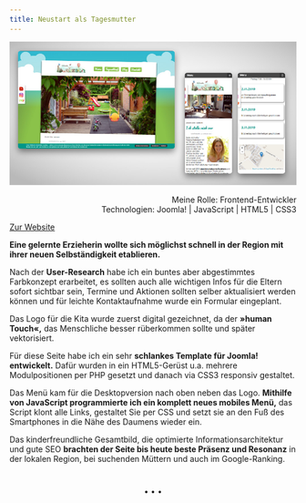 ```yaml
---
title: Neustart als Tagesmutter
---
```


![Website Kita Löwenzahn](../images/Website_Kita_Loew_web1.jpg)

<div  style="text-align: right">Meine Rolle: Frontend-Entwickler</div>
<div style="text-align: right">Technologien: Joomla! | JavaScript | HTML5 | CSS3</div>

[Zur Website](https://xn--kindertagespflege-lwenzahn-uvc.de/index.php)

**Eine gelernte Erzieherin wollte sich möglichst schnell in der Region mit ihrer neuen Selbständigkeit etablieren.**

Nach der **User-Research** habe ich ein buntes aber abgestimmtes Farbkonzept erarbeitet, es sollten auch alle wichtigen Infos für die Eltern sofort sichtbar sein, Termine und Aktionen sollten selber aktualisiert werden können und für leichte Kontaktaufnahme wurde ein Formular eingeplant.

Das Logo für die Kita wurde zuerst digital gezeichnet, da der **»human Touch«,** das Menschliche besser rüberkommen sollte und später vektorisiert.

Für diese Seite habe ich ein sehr **schlankes Template für Joomla! entwickelt.** Dafür wurden in ein HTML5-Gerüst u.a. mehrere Modulpositionen per PHP gesetzt und danach via CSS3 responsiv gestaltet.

Das Menü kam für die Desktopversion nach oben neben das Logo. **Mithilfe von JavaScript programmierte ich ein komplett neues mobiles Menü,** das Script klont alle Links, gestaltet Sie per CSS und setzt sie an den Fuß des Smartphones in die Nähe des Daumens wieder ein.

Das kinderfreundliche Gesamtbild, die optimierte Informationsarchitektur und gute SEO **brachten der Seite bis heute beste Präsenz und Resonanz** in der lokalen Region, bei suchenden Müttern und auch im Google-Ranking.

<p style="text-align: center;margin-top: 40px;">&bull; &bull; &bull;</p>
